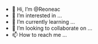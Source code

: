 - 👋 Hi, I’m @Reoneac
- 👀 I’m interested in ...
- 🌱 I’m currently learning ...
- 💞️ I’m looking to collaborate on ...
- 📫 How to reach me ...

<!---
Reoneac/Reoneac is a ✨ special ✨ repository because its `README.md` (this file) appears on your GitHub profile.
You can click the Preview link to take a look at your changes.
--->
